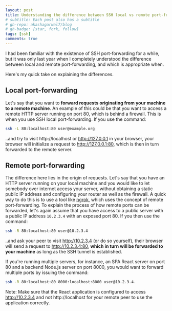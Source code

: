```yaml
---
layout: post
title: Understanding the difference between SSH local vs remote port-forwarding
# subtitle: Each post also has a subtitle
# gh-repo: akashagarwal7/blog
# gh-badge: [star, fork, follow]
tags: [ssh]
comments: true
---
```


I had been familiar with the existence of SSH port-forwarding for a while, but it was only last year when I completely understood the difference between local and remote port-forwarding, and which is appropriate when.

Here's my quick take on explaining the differences.

## Local port-forwarding

Let's say that you want to **forward requests originating from your machine to a remote machine**. An example of this could be that you want to access a remote HTTP server running on port 80, which is behind a firewall. This is when you use SSH local port-forwarding. If you use the command:

```sh
ssh -L 80:localhost:80 user@example.org
```

..and try to visit http://localhost or http://127.0.0.1 in your browser, your browser will initialize a request to http://127.0.0.1:80, which is then in turn forwarded to the remote server.

## Remote port-forwarding

The difference here lies in the origin of requests. Let's say that you have an HTTP server running on your local machine and you would like to let somebody over internet access your server, without obtaining a static public IP address and configuring your router as well as the firewall. A quick way to do this is to use a tool like [ngrok](https://ngrok.com), which uses the concept of remote port-forwarding.
To explain the process of how remote ports can be forwarded, let's again assume that you have access to a public server with a public IP address `10.2.3.4` with an exposed port 80. If you then use the command: 

```sh
ssh -R 80:localhost:80 user@10.2.3.4
```

..and ask your peer to visit http://10.2.3.4 (or do so yourself), their browser will send a request to http://10.2.3.4:80, **which in turn will be forwarded to your machine** as long as the SSH tunnel is established.

If you're running multiple servers, for instance, an SPA React server on port 80 and a backend Node.js server on port 8000, you would want to forward multiple ports by issuing the command:

```sh
ssh -R 80:localhost:80 8000:localhost:8000 user@10.2.3.4.
```

Note: Make sure that the React application is configured to access http://10.2.3.4 and not http://localhost for your remote peer to use the application correctly.